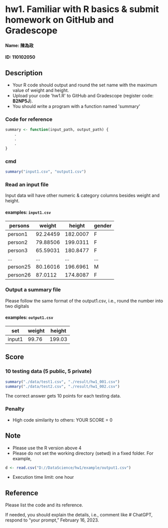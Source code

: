 # hw1. Familiar with R basics & submit homework on GitHub and Gradescope

#### Name: 陳為政
#### ID: 110102050

## Description
* Your R code should output and round the set name with the maximum value of weight and height.
* Upload your code 'hw1.R' to GitHub and Gradescope (register code: **B2NP5J**).
* You should write a program with a function named 'summary'

### Code for reference
```R
summary <- function(input_path, output_path) {
    .
    .
    .
}
```

### cmd
```R
summary("input1.csv", "output1.csv")
```

### Read an input file

Input data will have other numeric & category columns besides weight and height.

#### examples: `input1.csv`
| persons | weight | height | gender |
| --- | --- | --- | --- |
| person1 | 92.24459 | 182.0007 | F |
| person2 | 79.88506 | 199.0311 | F |
| person3 | 65.59031 | 180.8477 | F |
| … | … | … | … |
| person25 | 80.16016 | 196.6961 | M |
| person26 | 87.0112 | 174.8087 | F |

### Output a summary file

Please follow the same format of the output1.csv, i.e., round the number into two digitals

#### examples: `output1.csv`
| set | weight | height |
| --- | --- | --- |
| input1 | 99.76 | 199.03 |


## Score

### 10 testing data (5 public, 5 private)

```R
summary("./data/test1.csv", "./result/hw1_001.csv")
summary("./data/test2.csv", "./result/hw1_002.csv")
```
The correct answer gets 10 points for each testing data.

### Penalty

- High code similarity to others: YOUR SCORE = 0

## Note
- Please use the R version above 4
- Please do not set the working directory (setwd) in a fixed folder. For example,
```R
d <- read.csv("D://DataScience/hw1/example/output1.csv")
```
- Execution time limit: one hour

## Reference

Please list the code and its reference.

If needed, you should explain the details, i.e., comment like # ChatGPT, respond to “your prompt,” February 16, 2023.
